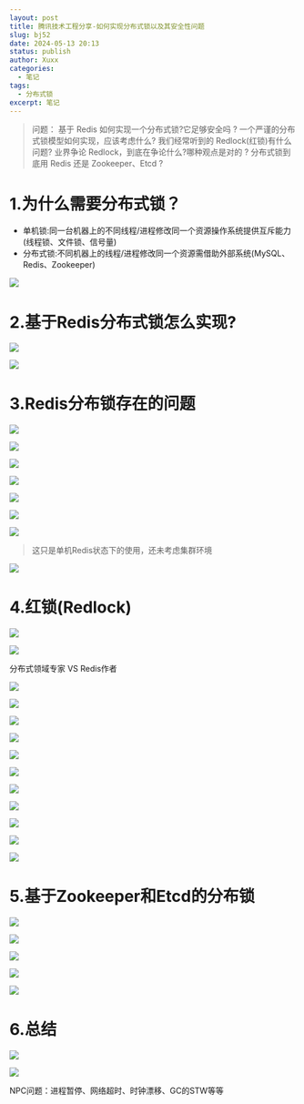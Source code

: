 ```yaml
---
layout: post
title: 腾讯技术工程分享-如何实现分布式锁以及其安全性问题
slug: bj52
date: 2024-05-13 20:13
status: publish
author: Xuxx
categories: 
  - 笔记
tags: 
  - 分布式锁
excerpt: 笔记
---
```



> 问题：
基于 Redis 如何实现一个分布式锁?它足够安全吗 ?
一个严谨的分布式锁模型如何实现，应该考虑什么?
我们经常听到的 Redlock(红锁)有什么问题?
业界争论 Redlock，到底在争论什么?哪种观点是对的 ?
分布式锁到底用 Redis 还是 Zookeeper、Etcd ?

# 1.为什么需要分布式锁？

- 单机锁:同一台机器上的不同线程/进程修改同一个资源操作系统提供互斥能力(线程锁、文件锁、信号量)
- 分布式锁:不同机器上的线程/进程修改同一个资源需借助外部系统(MySQL、Redis、Zookeeper)

![](../static/笔记图片/2024-05-13-腾讯技术工程分享-如何实现分布式锁以及其安全性问题/2024-05-13-腾讯技术工程分享-如何实现分布式锁以及其安全性问题_01.png)

# 2.基于Redis分布式锁怎么实现?

![](../static/笔记图片/2024-05-13-腾讯技术工程分享-如何实现分布式锁以及其安全性问题/2024-05-13-腾讯技术工程分享-如何实现分布式锁以及其安全性问题_02.png)

![](../static/笔记图片/2024-05-13-腾讯技术工程分享-如何实现分布式锁以及其安全性问题/2024-05-13-腾讯技术工程分享-如何实现分布式锁以及其安全性问题_03.png)

# 3.Redis分布锁存在的问题

![](../static/笔记图片/2024-05-13-腾讯技术工程分享-如何实现分布式锁以及其安全性问题/2024-05-13-腾讯技术工程分享-如何实现分布式锁以及其安全性问题_04.png)

![](../static/笔记图片/2024-05-13-腾讯技术工程分享-如何实现分布式锁以及其安全性问题/2024-05-13-腾讯技术工程分享-如何实现分布式锁以及其安全性问题_05.png)

![](../static/笔记图片/2024-05-13-腾讯技术工程分享-如何实现分布式锁以及其安全性问题/2024-05-13-腾讯技术工程分享-如何实现分布式锁以及其安全性问题_06.png)

![](../static/笔记图片/2024-05-13-腾讯技术工程分享-如何实现分布式锁以及其安全性问题/2024-05-13-腾讯技术工程分享-如何实现分布式锁以及其安全性问题_07.png)

![](../static/笔记图片/2024-05-13-腾讯技术工程分享-如何实现分布式锁以及其安全性问题/2024-05-13-腾讯技术工程分享-如何实现分布式锁以及其安全性问题_08.png)

![](../static/笔记图片/2024-05-13-腾讯技术工程分享-如何实现分布式锁以及其安全性问题/2024-05-13-腾讯技术工程分享-如何实现分布式锁以及其安全性问题_09.png)

![](../static/笔记图片/2024-05-13-腾讯技术工程分享-如何实现分布式锁以及其安全性问题/2024-05-13-腾讯技术工程分享-如何实现分布式锁以及其安全性问题_10.png)

> 这只是单机Redis状态下的使用，还未考虑集群环境

![](../static/笔记图片/2024-05-13-腾讯技术工程分享-如何实现分布式锁以及其安全性问题/2024-05-13-腾讯技术工程分享-如何实现分布式锁以及其安全性问题_11.png)

# 4.红锁(Redlock)

![](../static/笔记图片/2024-05-13-腾讯技术工程分享-如何实现分布式锁以及其安全性问题/2024-05-13-腾讯技术工程分享-如何实现分布式锁以及其安全性问题_12.png)

![](../static/笔记图片/2024-05-13-腾讯技术工程分享-如何实现分布式锁以及其安全性问题/2024-05-13-腾讯技术工程分享-如何实现分布式锁以及其安全性问题_13.png)

分布式领域专家 VS Redis作者

![](../static/笔记图片/2024-05-13-腾讯技术工程分享-如何实现分布式锁以及其安全性问题/2024-05-13-腾讯技术工程分享-如何实现分布式锁以及其安全性问题_14.png)

![](../static/笔记图片/2024-05-13-腾讯技术工程分享-如何实现分布式锁以及其安全性问题/2024-05-13-腾讯技术工程分享-如何实现分布式锁以及其安全性问题_15.png)

![](../static/笔记图片/2024-05-13-腾讯技术工程分享-如何实现分布式锁以及其安全性问题/2024-05-13-腾讯技术工程分享-如何实现分布式锁以及其安全性问题_16.png)

![](../static/笔记图片/2024-05-13-腾讯技术工程分享-如何实现分布式锁以及其安全性问题/image-20240513210125508.png)

![](../static/笔记图片/2024-05-13-腾讯技术工程分享-如何实现分布式锁以及其安全性问题/image-20240513210354220.png)

![](../static/笔记图片/2024-05-13-腾讯技术工程分享-如何实现分布式锁以及其安全性问题/image-20240513210911641.png)

![](../static/笔记图片/2024-05-13-腾讯技术工程分享-如何实现分布式锁以及其安全性问题/image-20240513211101410.png)

![](../static/笔记图片/2024-05-13-腾讯技术工程分享-如何实现分布式锁以及其安全性问题/image-20240513211258566.png)

![](../static/笔记图片/2024-05-13-腾讯技术工程分享-如何实现分布式锁以及其安全性问题/image-20240513211349615.png)

![](../static/笔记图片/2024-05-13-腾讯技术工程分享-如何实现分布式锁以及其安全性问题/image-20240513212043743.png)

![](../static/笔记图片/2024-05-13-腾讯技术工程分享-如何实现分布式锁以及其安全性问题/image-20240513212456550.png)

# 5.基于Zookeeper和Etcd的分布锁

![](../static/笔记图片/2024-05-13-腾讯技术工程分享-如何实现分布式锁以及其安全性问题/image-20240513212513824.png)

![](../static/笔记图片/2024-05-13-腾讯技术工程分享-如何实现分布式锁以及其安全性问题/image-20240513212804643.png)

![](../static/笔记图片/2024-05-13-腾讯技术工程分享-如何实现分布式锁以及其安全性问题/image-20240513212954762.png)

![](../static/笔记图片/2024-05-13-腾讯技术工程分享-如何实现分布式锁以及其安全性问题/image-20240513213118232.png)

![](../static/笔记图片/image-20240513213500365.png)

# 6.总结

![](../static/笔记图片/2024-05-13-腾讯技术工程分享-如何实现分布式锁以及其安全性问题/image-20240513213551252.png)

![](../static/笔记图片/2024-05-13-腾讯技术工程分享-如何实现分布式锁以及其安全性问题/image-20240513214036910.png)

NPC问题：进程暂停、网络超时、时钟漂移、GC的STW等等
